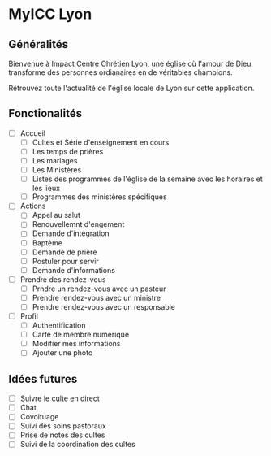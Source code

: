 # MyICC Lyon

## Généralités
Bienvenue à Impact Centre Chrétien Lyon, une église où l'amour de Dieu transforme des personnes ordianaires en de véritables champions.

Rétrouvez toute l'actualité de l'église locale de Lyon sur cette application.

## Fonctionalités
- [ ] Accueil
  - [ ] Cultes et Série d'enseignement en cours
  - [ ] Les temps de prières 
  - [ ] Les mariages
  - [ ] Les Ministères 
  - [ ] Listes des programmes de l'église de la semaine avec les horaires et les lieux
  - [ ] Programmes des ministères spécifiques
- [ ] Actions
  - [ ] Appel au salut
  - [ ] Renouvellemnt d'engement
  - [ ] Demande d'intégration
  - [ ] Baptème
  - [ ] Demande de prière
  - [ ] Postuler pour servir
  - [ ] Demande d'informations
- [ ] Prendre des rendez-vous
  - [ ] Prndre un rendez-vous avec un pasteur
  - [ ] Prendre rendez-vous avec un ministre
  - [ ] Prendre rendez-vous avec un responsable
- [ ] Profil
  - [ ] Authentification
  - [ ] Carte de membre numérique
  - [ ] Modifier mes informations
  - [ ] Ajouter une photo

## Idées futures
- [ ] Suivre le culte en direct
- [ ] Chat
- [ ] Covoituage
- [ ] Suivi des soins pastoraux
- [ ] Prise de notes des cultes
- [ ] Suivi de la coordination des cultes

